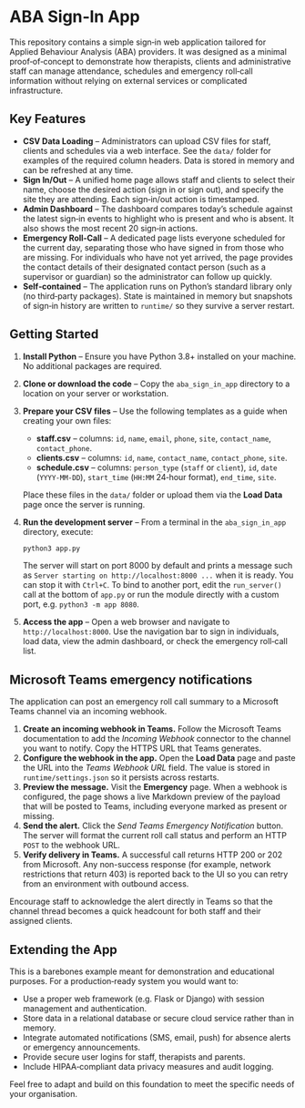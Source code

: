 # ABA Sign‑In App

This repository contains a simple sign‑in web application tailored for
Applied Behaviour Analysis (ABA) providers. It was designed as a
minimal proof‑of‑concept to demonstrate how therapists, clients and
administrative staff can manage attendance, schedules and emergency
roll‑call information without relying on external services or
complicated infrastructure.

## Key Features

* **CSV Data Loading** – Administrators can upload CSV files for
  staff, clients and schedules via a web interface. See the
  `data/` folder for examples of the required column headers. Data is
  stored in memory and can be refreshed at any time.
* **Sign In/Out** – A unified home page allows staff and clients to
  select their name, choose the desired action (sign in or sign out),
  and specify the site they are attending. Each sign‑in/out action is
  timestamped.
* **Admin Dashboard** – The dashboard compares today’s schedule
  against the latest sign‑in events to highlight who is present and
  who is absent. It also shows the most recent 20 sign‑in actions.
* **Emergency Roll‑Call** – A dedicated page lists everyone
  scheduled for the current day, separating those who have signed in
  from those who are missing. For individuals who have not yet
  arrived, the page provides the contact details of their designated
  contact person (such as a supervisor or guardian) so the
  administrator can follow up quickly.
* **Self‑contained** – The application runs on Python’s standard
  library only (no third‑party packages). State is maintained in
  memory but snapshots of sign‑in history are written to `runtime/` so
  they survive a server restart.

## Getting Started

1. **Install Python** – Ensure you have Python 3.8+ installed on your
   machine. No additional packages are required.

2. **Clone or download the code** – Copy the `aba_sign_in_app`
   directory to a location on your server or workstation.

3. **Prepare your CSV files** – Use the following templates as a
   guide when creating your own files:

   * **staff.csv** – columns: `id`, `name`, `email`, `phone`, `site`,
     `contact_name`, `contact_phone`.
   * **clients.csv** – columns: `id`, `name`, `contact_name`,
     `contact_phone`, `site`.
   * **schedule.csv** – columns: `person_type` (`staff` or `client`),
     `id`, `date` (`YYYY‑MM‑DD`), `start_time` (`HH:MM` 24‑hour
     format), `end_time`, `site`.

   Place these files in the `data/` folder or upload them via the
   **Load Data** page once the server is running.

4. **Run the development server** – From a terminal in the
   `aba_sign_in_app` directory, execute:

   ```bash
   python3 app.py
   ```

   The server will start on port 8000 by default and prints a message
   such as `Server starting on http://localhost:8000 ...` when it is
   ready. You can stop it with `Ctrl+C`. To bind to another port, edit
   the `run_server()` call at the bottom of `app.py` or run the module
   directly with a custom port, e.g. `python3 -m app 8080`.

5. **Access the app** – Open a web browser and navigate to
   `http://localhost:8000`. Use the navigation bar to sign in
   individuals, load data, view the admin dashboard, or check the
   emergency roll‑call list.

## Microsoft Teams emergency notifications

The application can post an emergency roll call summary to a Microsoft
Teams channel via an incoming webhook.

1. **Create an incoming webhook in Teams.** Follow the Microsoft Teams
   documentation to add the *Incoming Webhook* connector to the channel
   you want to notify. Copy the HTTPS URL that Teams generates.
2. **Configure the webhook in the app.** Open the **Load Data** page
   and paste the URL into the *Teams Webhook URL* field. The value is
   stored in `runtime/settings.json` so it persists across restarts.
3. **Preview the message.** Visit the **Emergency** page. When a
   webhook is configured, the page shows a live Markdown preview of the
   payload that will be posted to Teams, including everyone marked as
   present or missing.
4. **Send the alert.** Click the *Send Teams Emergency Notification*
   button. The server will format the current roll call status and
   perform an HTTP `POST` to the webhook URL.
5. **Verify delivery in Teams.** A successful call returns HTTP 200 or
   202 from Microsoft. Any non-success response (for example, network
   restrictions that return 403) is reported back to the UI so you can
   retry from an environment with outbound access.

Encourage staff to acknowledge the alert directly in Teams so that the
channel thread becomes a quick headcount for both staff and their
assigned clients.

## Extending the App

This is a barebones example meant for demonstration and educational
purposes. For a production‑ready system you would want to:

* Use a proper web framework (e.g. Flask or Django) with session
  management and authentication.
* Store data in a relational database or secure cloud service rather
  than in memory.
* Integrate automated notifications (SMS, email, push) for absence
  alerts or emergency announcements.
* Provide secure user logins for staff, therapists and parents.
* Include HIPAA‑compliant data privacy measures and audit logging.

Feel free to adapt and build on this foundation to meet the specific
needs of your organisation.
